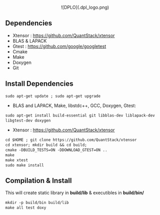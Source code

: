 <p align="center"> 
![DPLO](.dpl_logo.png)
</p>

## Dependencies

- Xtensor : https://github.com/QuantStack/xtensor
- BLAS & LAPACK
- Gtest : https://github.com/google/googletest
- Cmake
- Make
- Doxygen
- Git


## Install Dependencies

<!--```-->
    sudo apt-get update ; sudo apt-get upgrade
<!--```-->

- BLAS and LAPACK, Make, libstdc++, GCC, Doxygen, Gtest:

<!--```-->
    sudo apt-get install build-essential git libblas-dev liblapack-dev libgtest-dev doxygen
<!--```-->

- Xtensor : https://github.com/QuantStack/xtensor

<!--```-->
    cd $HOME ; git clone https://github.com/QuantStack/xtensor
    cd xtensor; mkdir build && cd build;
    cmake -DBUILD_TESTS=ON -DDOWNLOAD_GTEST=ON ..
    make
    make xtest
    sudo make install

<!--```-->


## Compilation & Install
This will create static library in **build/lib** & executibles in **build/bin/**

<!--```-->
    mkdir -p build/bin build/lib
    make all test doxy
<!--```-->

